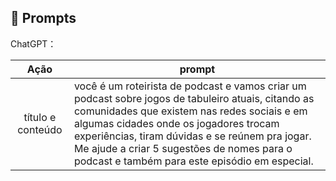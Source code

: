 ## 🧠 Prompts


ChatGPT：

|   Ação   | prompt                                                                                                                                                                                                                                                                         |
| :------: | ------------------------------------------------------------------------------------------------------------------------------------------------------------------------------------------------------------------------------------------------------------------------------ |
|  título e conteúdo | você é um roteirista de podcast e vamos criar um podcast sobre jogos de tabuleiro atuais, citando as comunidades que existem nas redes sociais e em algumas cidades onde os jogadores trocam experiências, tiram dúvidas e se reúnem pra jogar. Me ajude a criar 5 sugestões de nomes para o podcast e também para este episódio em especial.|


